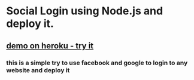 # Social Login using Node.js and deploy it.

## [demo on heroku - try it](https://social-login-test-api.herokuapp.com/)   

### this is a simple try to use facebook and google to login to any website and deploy it
